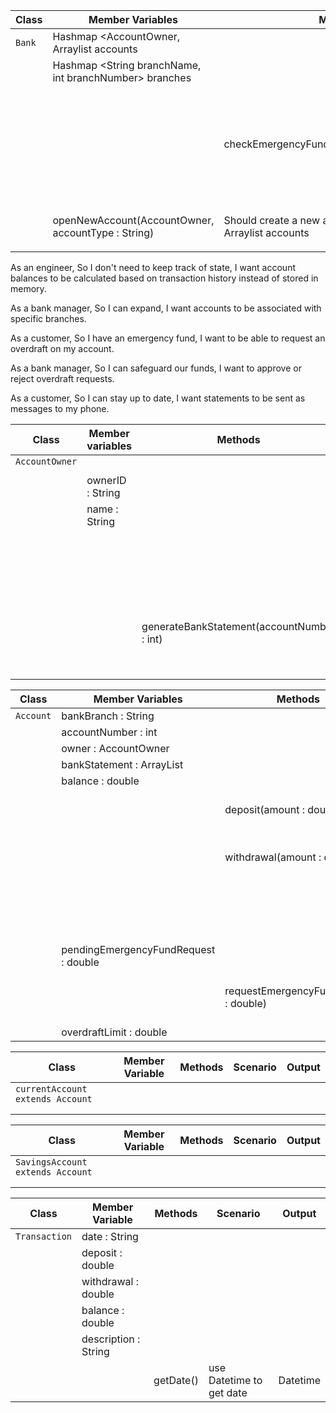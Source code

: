 | Class  | Member Variables                                       | Methods                                                      | Scenario                                                                                                                                                               | Output           |
|--------|--------------------------------------------------------|--------------------------------------------------------------|------------------------------------------------------------------------------------------------------------------------------------------------------------------------|------------------|
| `Bank` | Hashmap <AccountOwner, Arraylist<Account> accounts     |                                                              |                                                                                                                                                                        |                  |
|        | Hashmap <String branchName, int branchNumber> branches |                                                              |                                                                                                                                                                        |                  |
|        |                                                        | checkEmergencyFundRequests(accountNumber)                    | Takes a look into an account and see if any requests is put. The bank can eiter accept the EmergencyFundRequest or reject. Should update the account's overdraftLimit. | Accept or reject | 
|        |                                                        |                                                              |                                                                                                                                                                        |                  |
|        | openNewAccount(AccountOwner, accountType : String)     | Should create a new account and add it to Arraylist accounts | "New account successfully opened" / rejected                                                                                                                           |                  |
|        |                                                        |                                                              |                                                                                                                                                                        |                  |

As an engineer,
So I don't need to keep track of state,
I want account balances to be calculated based on transaction history instead of stored in memory.

As a bank manager,
So I can expand,
I want accounts to be associated with specific branches.

As a customer,
So I have an emergency fund,
I want to be able to request an overdraft on my account.

As a bank manager,
So I can safeguard our funds,
I want to approve or reject overdraft requests.

As a customer,
So I can stay up to date,
I want statements to be sent as messages to my phone.


| Class          | Member variables | Methods                                    | Scenario                                                                    | Output                            |
|----------------|------------------|--------------------------------------------|-----------------------------------------------------------------------------|-----------------------------------|
| `AccountOwner` |                  |                                            |                                                                             |                                   |
|                |                  |                                            |                                                                             |                                   |
|                | ownerID : String |                                            |                                                                             |                                   |
|                | name : String    |                                            |                                                                             |                                   |
|                |                  |                                            |                                                                             |                                   | 
|                |                  |                                            |                                                                             | "New account successfully opened" |
|                |                  | generateBankStatement(accountNumber : int) | Takes the accountable and then retrieves the bankStatement for that account |                                   |


| Class     | Member Variables                       | Methods                              | Scenario                                                                                                | Output                                  |
|-----------|----------------------------------------|--------------------------------------|---------------------------------------------------------------------------------------------------------|-----------------------------------------|
| `Account` | bankBranch : String                    |                                      |                                                                                                         |                                         |
|           | accountNumber : int                    |                                      |                                                                                                         |                                         |
|           | owner : AccountOwner                   |                                      |                                                                                                         |                                         |
|           | bankStatement : ArrayList<Transaction> |                                      |                                                                                                         |                                         |
|           | balance : double                       |                                      |                                                                                                         |                                         |
|           |                                        | deposit(amount : double )            | Adds the deposit to the balance, creates a transaction, adds it to bankStatement                        | updated balance, bankStatement          |
|           |                                        | withdrawal(amount : double )         | Should remove the withdrawal from the balance, create a transaction for it and add it to bankStatement. | updated balance, bankStatement          |
|           |                                        |                                      | Should ask for an emergency fund, if the amount is permission then it can be used.                      | "Emergency fund of amount permissioned" |
|           |                                        |                                      |                                                                                                         |                                         |
|           | pendingEmergencyFundRequest : double   |                                      |                                                                                                         |                                         |
|           |                                        | requestEmergencyFund(mount : double) | Updated the pendingEmergencyFundRequest for the bank manager to later accept or reject.                 |                                         |
|           | overdraftLimit : double                |                                      |                                                                                                         |                                         |

| Class                            | Member Variable | Methods | Scenario | Output |
|----------------------------------|-----------------|---------|----------|--------|
| `currentAccount extends Account` |                 |         |          |        |
|                                  |                 |         |          |        |
|                                  |                 |         |          |        |

| Class                            | Member Variable | Methods | Scenario | Output |
|----------------------------------|-----------------|---------|----------|--------|
| `SavingsAccount extends Account` |                 |         |          |        |
|                                  |                 |         |          |        |
|                                  |                 |         |          |        |
    
| Class         | Member Variable      | Methods   | Scenario                 | Output   |
|---------------|----------------------|-----------|--------------------------|----------|
| `Transaction` | date : String        |           |                          |          |
|               | deposit : double     |           |                          |          |
|               | withdrawal : double  |           |                          |          |
|               | balance : double     |           |                          |          | 
|               | description : String |           |                          |          |
|               |                      | getDate() | use Datetime to get date | Datetime |        
